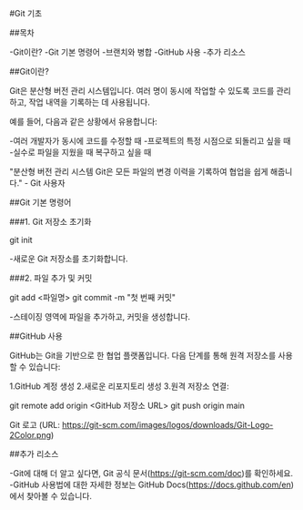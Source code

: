 #Git 기초

##목차

-Git이란?
-Git 기본 명령어 -브랜치와 병합
-GitHub 사용 -추가 리소스

##Git이란?

Git은 분산형 버전 관리 시스템입니다. 여러 명이 동시에 작업할 수 있도록 코드를 관리하고, 작업 내역을 기록하는 데 사용됩니다.

예를 들어, 다음과 같은 상황에서 유용합니다:

-여러 개발자가 동시에 코드를 수정할 때 -프로젝트의 특정 시점으로 되돌리고 싶을 때 -실수로 파일을 지웠을 때 복구하고 싶을 때

"분산형 버전 관리 시스템 Git은 모든 파일의 변경 이력을 기록하여 협업을 쉽게 해줍니다." - Git 사용자

##Git 기본 명령어

###1. Git 저장소 초기화

git init

-새로운 Git 저장소를 초기화합니다.

###2. 파일 추가 및 커밋

git add <파일명>
git commit -m "첫 번째 커밋"

-스테이징 영역에 파일을 추가하고, 커밋을 생성합니다.

##GitHub 사용

GitHub는 Git을 기반으로 한 협업 플랫폼입니다. 다음 단계를 통해 원격 저장소를 사용할 수 있습니다:

1.GitHub 계정 생성 2.새로운 리포지토리 생성 3.원격 저장소 연결:

git remote add origin <GitHub 저장소 URL>
git push origin main

Git 로고
(URL: https://git-scm.com/images/logos/downloads/Git-Logo-2Color.png)

##추가 리소스

-Git에 대해 더 알고 싶다면, Git 공식 문서(https://git-scm.com/doc)를 확인하세요.
-GitHub 사용법에 대한 자세한 정보는 GitHub Docs(https://docs.github.com/en)에서 찾아볼 수 있습니다.
